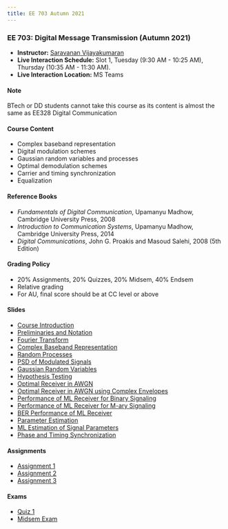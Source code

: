 ```yaml
---
title: EE 703 Autumn 2021
---
```



### EE 703: Digital Message Transmission (Autumn 2021)
  - **Instructor:** [Saravanan Vijayakumaran](http://www.ee.iitb.ac.in/~sarva)
  - **Live Interaction Schedule:** Slot 1, Tuesday (9:30 AM - 10:25 AM), Thursday (10:35 AM - 11:30 AM).
  - **Live Interaction Location:** MS Teams

#### Note

BTech or DD students cannot take this course as its content is almost the same as EE328 Digital Communication

#### Course Content

  - Complex baseband representation
  - Digital modulation schemes
  - Gaussian random variables and processes
  - Optimal demodulation schemes
  - Carrier and timing synchronization
  - Equalization


#### Reference Books

  - *Fundamentals of Digital Communication*, Upamanyu Madhow, Cambridge University Press, 2008
  - *Introduction to Communication Systems*, Upamanyu Madhow, Cambridge University Press, 2014
  - *Digital Communications*, John G. Proakis and Masoud Salehi, 2008 (5th Edition)

#### Grading Policy
  - 20% Assignments, 20% Quizzes, 20% Midsem, 40% Endsem
  - Relative grading
  - For AU, final score should be at CC level or above

#### Slides
  - [Course Introduction](/courses/EE703/2021/slides/Outline.pdf)
  - [Preliminaries and Notation](/courses/EE703/2021/slides/Preliminaries.pdf)
  - [Fourier Transform](/courses/EE703/2021/slides/FourierTransform.pdf)
  - [Complex Baseband Representation](/courses/EE703/2021/slides/ComplexBaseband.pdf)
  - [Random Processes](/courses/EE703/2021/slides/RandomProcesses.pdf)
  - [PSD of Modulated Signals](/courses/EE703/2021/slides/PSDofModulatedSignals.pdf)
  - [Gaussian Random Variables](/courses/EE703/2021/slides/GaussianRV.pdf)
  - [Hypothesis Testing](/courses/EE703/2021/slides/HypothesisTesting.pdf)
  - [Optimal Receiver in AWGN](/courses/EE703/2021/slides/OptimalReceiverInAWGN.pdf)
  - [Optimal Receiver in AWGN using Complex Envelopes](/courses/EE703/2021/slides/OptimalReceiverInAWGNComplex.pdf)
  - [Performance of ML Receiver for Binary Signaling](/courses/EE703/2021/slides/PerfMLBinarySignaling.pdf)
  - [Performance of ML Receiver for M-ary Signaling](/courses/EE703/2021/slides/PerfMLMarySignaling.pdf)
  - [BER Performance of ML Receiver](/courses/EE703/2021/slides/BERPerfOfML.pdf)
  - [Parameter Estimation](/courses/EE703/2021/slides/ParameterEstimation.pdf)
  - [ML Estimation of Signal Parameters](/courses/EE703/2021/slides/MLEstimationOfSignalParameters.pdf)
  - [Phase and Timing Synchronization](/courses/EE703/2021/slides/PhaseAndTimingSynchronization.pdf)

#### Assignments
  - [Assignment 1](/courses/EE703/2021/assignments/assignment1.pdf)
  - [Assignment 2](/courses/EE703/2021/assignments/assignment2.pdf)
  - [Assignment 3](/courses/EE703/2021/assignments/assignment3.pdf)

#### Exams
  - [Quiz 1](/courses/EE703/2021/exams/quiz1.pdf)
  - [Midsem Exam](/courses/EE703/2021/exams/midsem.pdf)